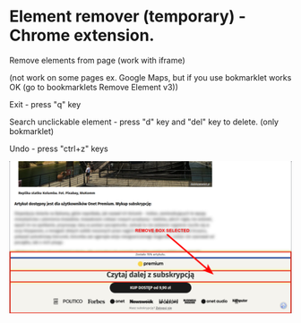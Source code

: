 # Element remover (temporary) - Chrome extension.
Remove elements from page (work with iframe)

(not work on some pages ex. Google Maps, but if you use bokmarklet works OK (go to bookmarklets Remove Element v3)) 

Exit - press "q" key

Search unclickable element - press "d" key and "del" key to delete. (only bokmarklet)

Undo - press "ctrl+z" keys

![er1.jpg](images/er1.png)
